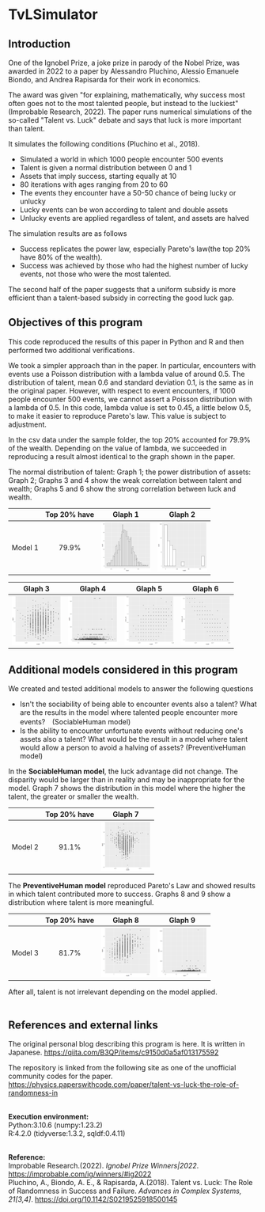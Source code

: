 # TvLSimulator

## Introduction

One of the Ignobel Prize, a joke prize in parody of the Nobel Prize, was awarded in 2022 to a paper by Alessandro Pluchino, Alessio Emanuele Biondo, and Andrea Rapisarda for their work in economics.

The award was given "for explaining, mathematically, why success most often goes not to the most talented people, but instead to the luckiest" (Improbable Research, 2022). The paper runs numerical simulations of the so-called "Talent vs. Luck" debate and says that luck is more important than talent.

It simulates the following conditions (Pluchino et al., 2018).

+ Simulated a world in which 1000 people encounter 500 events
+ Talent is given a normal distribution between 0 and 1
+ Assets that imply success, starting equally at 10
+ 80 iterations with ages ranging from 20 to 60
+ The events they encounter have a 50-50 chance of being lucky or unlucky
+ Lucky events can be won according to talent and double assets
+ Unlucky events are applied regardless of talent, and assets are halved

The simulation results are as follows
+ Success replicates the power law, especially Pareto's law(the top 20% have 80% of the wealth).
+ Success was achieved by those who had the highest number of lucky events, not those who were the most talented.

The second half of the paper suggests that a uniform subsidy is more efficient than a talent-based subsidy in correcting the good luck gap.

## Objectives of this program

This code reproduced the results of this paper in Python and R and then performed two additional verifications.

We took a simpler approach than in the paper. In particular, encounters with events use a Poisson distribution with a lambda value of around 0.5. The distribution of talent, mean 0.6 and standard deviation 0.1, is the same as in the original paper. However, with respect to event encounters, if 1000 people encounter 500 events, we cannot assert a Poisson distribution with a lambda of 0.5. In this code, lambda value is set to 0.45, a little below 0.5, to make it easier to reproduce Pareto's law. This value is subject to adjustment.

In the csv data under the sample folder, the top 20% accounted for 79.9% of the wealth. Depending on the value of lambda, we succeeded in reproducing a result almost identical to the graph shown in the paper.

The normal distribution of talent: Graph 1; the power distribution of assets: Graph 2; Graphs 3 and 4 show the weak correlation between talent and wealth; Graphs 5 and 6 show the strong correlation between luck and wealth.

|| Top 20% have | Glaph 1 | Glaph 2 | 
|:---:|:---:|:---:|:---:|
|Model 1|79.9%|<img src="Sample/plot1.png" alt="attach:Graph 1" width="100"> |<img src="Sample/plot2.png" alt="attach:Graph 2" width="100"> |

| Glaph 3 | Glaph 4 | Glaph 5 | Glaph 6 |
|:---:|:---:|:---:|:---:|
|<img src="Sample/plot3.png" alt="attach:Graph 3" width="100"> |<img src="Sample/plot4.png" alt="attach:Graph 4" width="100">|<img src="Sample/plot5.png" alt="attach:Graph 5" width="100"> |<img src="Sample/plot6.png" alt="attach:Graph 6" width="100"> |

## Additional models considered in this program

We created and tested additional models to answer the following questions

+ Isn't the sociability of being able to encounter events also a talent? What are the results in the model where talented people encounter more events?　(SociableHuman model)
+ Is the ability to encounter unfortunate events without reducing one's assets also a talent? What would be the result in a model where talent would allow a person to avoid a halving of assets? (PreventiveHuman model)

In the <b>SociableHuman model</b>, the luck advantage did not change. The disparity would be larger than in reality and may be inappropriate for the model. Graph 7 shows the distribution in this model where the higher the talent, the greater or smaller the wealth.

|| Top 20% have | Glaph 7 |
|:---:|:---:|:---:|
|Model 2|91.1%|<img src="Sample/plot7.png" alt="attach:Graph 7" width="100">|

The <b>PreventiveHuman model</b> reproduced Pareto's Law and showed results in which talent contributed more to success. Graphs 8 and 9 show a distribution where talent is more meaningful.

|| Top 20% have | Glaph 8 | Glaph 9 |
|:---:|:---:|:---:|:---:|
|Model 3|81.7%|<img src="Sample/plot8.png" alt="attach:Graph 8" width="100">|<img src="Sample/plot9.png" alt="attach:Graph 9" width="100">|

After all, talent is not irrelevant depending on the model applied.<br><br>


## References and external links

The original personal blog describing this program is here. It is written in Japanese.
https://qiita.com/B3QP/items/c9150d0a5af013175592

The repository is linked from the following site as one of the unofficial community codes for the paper.
https://physics.paperswithcode.com/paper/talent-vs-luck-the-role-of-randomness-in
<br><br>

<b>Execution environment:</b><br>
Python:3.10.6 (numpy:1.23.2)<br>
R:4.2.0 (tidyverse:1.3.2, sqldf:0.4.11)<br>
<br>

<b>Reference:</b><br>
Improbable Research.(2022). <i>Ignobel Prize Winners|2022</i>. https://improbable.com/ig/winners/#ig2022<br>
Pluchino, A., Biondo, A. E., & Rapisarda, A.(2018). Talent vs. Luck: The Role of Randomness in Success and Failure. <i>Advances in Complex Systems, 21[3,4]</i>. https://doi.org/10.1142/S0219525918500145
